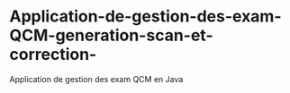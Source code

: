 # Application-de-gestion-des-exam-QCM-generation-scan-et-correction-
Application de gestion des exam QCM  en Java
